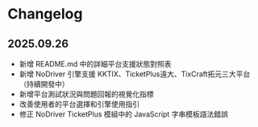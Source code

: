 # Changelog

## 2025.09.26

- 新增 README.md 中的詳細平台支援狀態對照表
- 新增 NoDriver 引擎支援 KKTIX、TicketPlus遠大、TixCraft拓元三大平台（持續開發中）
- 新增平台測試狀況與問題回報的視覺化指標
- 改善使用者的平台選擇和引擎使用指引
- 修正 NoDriver TicketPlus 模組中的 JavaScript 字串模板語法錯誤

